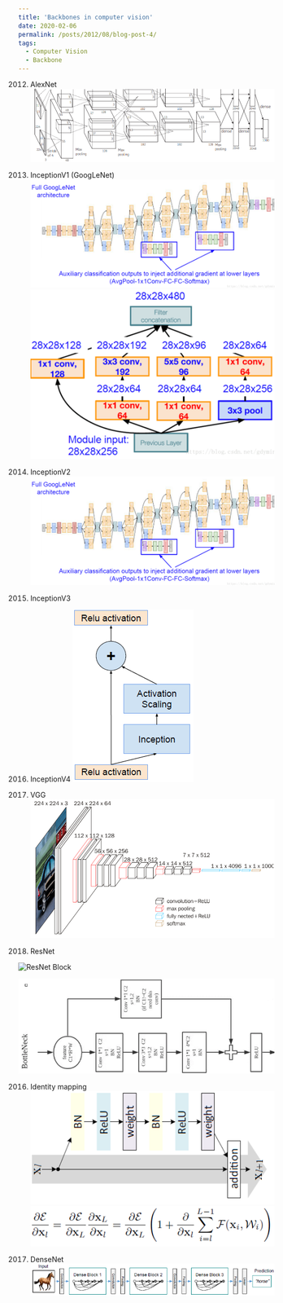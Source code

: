 ```yaml
---
title: 'Backbones in computer vision'
date: 2020-02-06
permalink: /posts/2012/08/blog-post-4/
tags:
  - Computer Vision
  - Backbone
---
```


2012. AlexNet
![AlexNet architecture](https://raw.githubusercontent.com/Robert-BoMiao/Robert-BoMiao.github.io/master/images/blog_images/alexnet.png)

2015. InceptionV1 (GoogLeNet)
![InceptionV1 Architecture](https://raw.githubusercontent.com/Robert-BoMiao/Robert-BoMiao.github.io/master/images/blog_images/inceptionv11.png)
![InceptionV1 block](https://raw.githubusercontent.com/Robert-BoMiao/Robert-BoMiao.github.io/master/images/blog_images/inceptionv12.png)

2015. InceptionV2
![InceptionV2 Architecture](https://raw.githubusercontent.com/Robert-BoMiao/Robert-BoMiao.github.io/master/images/blog_images/inceptionv11.png)

2015. InceptionV3

2016. InceptionV4
![InceptionV4 Architecture](https://raw.githubusercontent.com/Robert-BoMiao/Robert-BoMiao.github.io/master/images/blog_images/inceptionv4.png)

2015. VGG
![VGG16 Architecture](https://raw.githubusercontent.com/Robert-BoMiao/Robert-BoMiao.github.io/master/images/blog_images/vgg.png)

2016. ResNet

![ResNet Block](https://raw.githubusercontent.com/Robert-BoMiao/Robert-BoMiao.github.io/master/images/blog_images/resnet.png)

![ResNet Block at Pooling](https://raw.githubusercontent.com/Robert-BoMiao/Robert-BoMiao.github.io/master/images/blog_images/resnet1.png)

2016. Identity mapping
![ResNet with identity mapping](https://raw.githubusercontent.com/Robert-BoMiao/Robert-BoMiao.github.io/master/images/blog_images/identitymapping1.png)
![Differentiation of identity mapping](https://raw.githubusercontent.com/Robert-BoMiao/Robert-BoMiao.github.io/master/images/blog_images/identitymapping2.png)

2017. DenseNet
![DenseNet architecture](https://raw.githubusercontent.com/Robert-BoMiao/Robert-BoMiao.github.io/master/images/blog_images/densenet.png)











